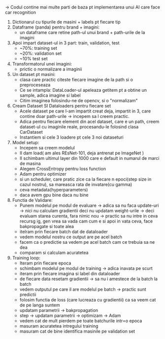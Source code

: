 
-> Codul contine mai multe parti de baza pt implementarea unui AI care face car recognition
1. Dictionarul cu tipurile de masini + labels pt fiecare tip
2. Dataframe (panda) pentru brand + imagini:
	* un dataframe care retine path-ul unui brand + path-urile de la imagini
3. Apoi impart dataset-ul in 3 part: train, validation, test
	* ~70%: training set
	* ~20%: validation set
	* ~10% test set
4. Transformatorul unei imagini:
	* prictic o normalizare a imaginii
5. Un dataset pt masini:
	* clasa care practic citeste fiecare imagine de la path si o preproceseaza
	* Ce se intampla: DataLoader-ul apeleaza getitem pt a obtine un sample, adica imagine si label
	* Citim imaginea folosindu-ne de opencv, si o "normalizam"
6. Cream Dataset SI Dataloaders pentru fiecare set
	* Acele dataset pe care l-am impartit creat deja, impartit in 3, care contine doar path-urile -> incepem sa l creem practic.
	* Adica pentru fiecare element din acel dataset, care e un path, creem dataset-ul cu imaginile reale, procesandu-le folosind clasa CarDataset
	* Instantiem si cele 3 loadere pt cele 3 noi dataseturi
7. Model setup:
	* Incepem sa creem modelul
	* II dam load( am ales REsNet-101, deja antrenat pe ImageNet )
	* II schimbam ultimul layer din 1000 care e default in numarul de marci de masina
	* Alegem CrossEntropy pentru loss function
	* Adam pentru optimizer
	* si un scheduler, care pratic zice ca la fiecare n epoci(step size in cazul nostru), sa mareasca rata de invatare(cu gamma)
	* ceva metadata(hyperparameters)
	* daca avem gpu bine daca nu bine
8. Functia de Validare:
	* Punem modelul pe modul de evaluare -> adica sa nu faca update-uri -> nici nu calculam gradientii deci nu updatam weight-urile -> deci evaluam starea curenta, fara nimic nou -> practic sa nu intre in ceva recursg ig, gen vrea sa vada cam cum e si apoi in vata ceva, face bakpropagate si toate alea
	* itelram prin fiecare batch dat de dataloader
	* vedem modelul nostru ce output are pe acel batch
	* facem ca o predictie sa vedem pe acel batch cam ce trebuia sa ne dea
	* comparam si calculam acuratetea
9. Training loop:
	* Iteram prin fiecare epoca
	* schimbam modelul pe modul de training -> adica inavata pe scurt
	* iteram prin fiecare imagina si label din dataloader
	* de fiecare data resetam gradientii -> sa nu i amestece de la batch la batch
	* vedem outputul pe care il are modelul pe batch -> practic sunt predictii
	* folosim functia de loss (care lucreaza cu gradientii) ca sa veem cat de pe langa suntem
	* updatam parametrii -> bakpropagation
	* step -> updatam parametrii -> optimizam -> Adam
	* vedem cat de mult pierdem pe toate batchurile intr=o epoca
	* masuram acuratetea intregului training
	* masuram cat de bine identifica masinile pe validation set